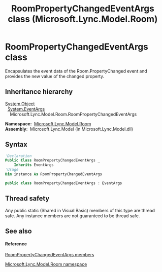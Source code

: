 ﻿---
title: RoomPropertyChangedEventArgs class (Microsoft.Lync.Model.Room)
TOCTitle: RoomPropertyChangedEventArgs class
ms:assetid: T:Microsoft.Lync.Model.Room.RoomPropertyChangedEventArgs_DI_3_UC_OCS14MrefLyncWPF
ms:mtpsurl: https://msdn.microsoft.com/en-us/library/microsoft.lync.model.room.roompropertychangedeventargs_di_3_uc_ocs14mreflyncwpf(v=office.15)
ms:contentKeyID: 48599619
ms.date: 07/28/2014
mtps_version: v=office.15
f1_keywords:
- Microsoft.Lync.Model.Room.RoomPropertyChangedEventArgs
dev_langs:
- CSharp
- JScript
- VB
- other
---

# RoomPropertyChangedEventArgs class

Encapsulates the event data of the Room.PropertyChanged event and provides the new value of the changed property.

## Inheritance hierarchy

[System.Object](http://msdn2.microsoft.com/en-us/library/e5kfa45b)  
  [System.EventArgs](http://msdn2.microsoft.com/en-us/library/118wxtk3)  
    Microsoft.Lync.Model.Room.RoomPropertyChangedEventArgs  

**Namespace:**  [Microsoft.Lync.Model.Room](microsoft-lync-model-room-namespace_2.md)  
**Assembly:**  Microsoft.Lync.Model (in Microsoft.Lync.Model.dll)

## Syntax

``` vb
'Declaration
Public Class RoomPropertyChangedEventArgs _
    Inherits EventArgs
'Usage
Dim instance As RoomPropertyChangedEventArgs
```

``` csharp
public class RoomPropertyChangedEventArgs : EventArgs
```

## Thread safety

Any public static (Shared in Visual Basic) members of this type are thread safe. Any instance members are not guaranteed to be thread safe.

## See also

#### Reference

[RoomPropertyChangedEventArgs members](roompropertychangedeventargs-members-microsoft-lync-model-room_2.md)

[Microsoft.Lync.Model.Room namespace](microsoft-lync-model-room-namespace_2.md)

